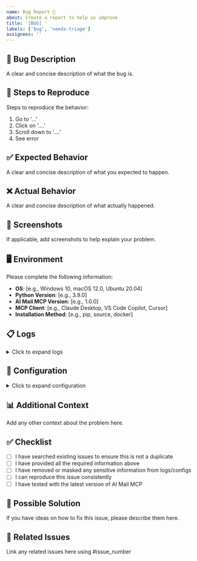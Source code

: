 ```yaml
---
name: Bug Report 🐛
about: Create a report to help us improve
title: '[BUG] '
labels: ['bug', 'needs-triage']
assignees: ''
---
```


## 🐛 Bug Description
A clear and concise description of what the bug is.

## 🔄 Steps to Reproduce
Steps to reproduce the behavior:
1. Go to '...'
2. Click on '....'
3. Scroll down to '....'
4. See error

## ✅ Expected Behavior
A clear and concise description of what you expected to happen.

## ❌ Actual Behavior
A clear and concise description of what actually happened.

## 📸 Screenshots
If applicable, add screenshots to help explain your problem.

## 🖥️ Environment
Please complete the following information:
- **OS**: [e.g., Windows 10, macOS 12.0, Ubuntu 20.04]
- **Python Version**: [e.g., 3.9.0]
- **AI Mail MCP Version**: [e.g., 1.0.0]
- **MCP Client**: [e.g., Claude Desktop, VS Code Copilot, Cursor]
- **Installation Method**: [e.g., pip, source, docker]

## 📋 Logs
<details>
<summary>Click to expand logs</summary>

```
Paste relevant log output here
```
</details>

## 🔧 Configuration
<details>
<summary>Click to expand configuration</summary>

```json
{
  "Paste your configuration here (remove any sensitive information)"
}
```
</details>

## 📊 Additional Context
Add any other context about the problem here.

## ✅ Checklist
- [ ] I have searched existing issues to ensure this is not a duplicate
- [ ] I have provided all the required information above
- [ ] I have removed or masked any sensitive information from logs/configs
- [ ] I can reproduce this issue consistently
- [ ] I have tested with the latest version of AI Mail MCP

## 🤔 Possible Solution
If you have ideas on how to fix this issue, please describe them here.

## 🔗 Related Issues
Link any related issues here using #issue_number
